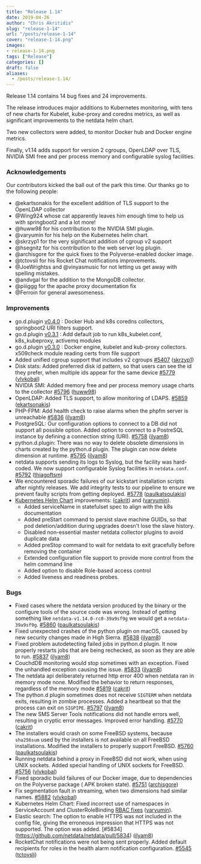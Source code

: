 ```yaml
---
title: "Release 1.14"
date: 2019-04-26
author: "Chris Akritidis"
slug: "release-1-14"
url: "/posts/release-1-14"
cover: "release-1-14.png"
images:
- release-1-14.png
tags: ["Release"]
categories: []
draft: false
aliases: 
  - /posts/release-1.14/
---
```


Release 1.14 contains 14 bug fixes and 24 improvements.

The release introduces major additions to Kubernetes monitoring, with tens of new charts for Kubelet, kube-proxy and coredns metrics, as well as significant improvements to the netdata helm chart.

Two new collectors were added, to monitor Docker hub and Docker engine metrics.

Finally, v1.14 adds support for version 2 cgroups, OpenLDAP over TLS, NVIDIA SMI free and per process memory and configurable syslog facilities.

<!--more-->

### Acknowledgements

Our contributors kicked the ball out of the park this time. Our thanks go to the following people:

- @ekartsonakis for the excellent addition of TLS support to the OpenLDAP collector
- @Wing924 whose cat apparently leaves him enough time to help us with springboot2 and a lot more!
- @huww98 for his contribution to the NVIDIA SMI plugin.
- @varyumin for his help on the Kubernetes helm chart.
- @skrzyp1 for the very significant addition of cgroup v2 support
- @hsegnitz for his contribution to the web server log plugin.
- @archisgore for the quick fixes to the Polyverse-enabled docker image.
- @tctovsli for his Rocket Chat notifications improvements.
- @JoeWrightss and @vinyasmusic for not letting us get away with spelling mistakes.
- @andvgal for the addition to the MongoDB collector.
- @piiiggg for the apache proxy documentation fix
- @Ferroin for general awesomeness.

### Improvements

- go.d.plugin [v0.4.0](https://github.com/netdata/go.d.plugin/releases/tag/v0.4.0) : Docker Hub and k8s coredns collectors, springboot2 URI filters support.
- go.d.plugin [v0.3.1](https://github.com/netdata/go.d.plugin/releases/tag/v0.3.1) : Add default job to run k8s_kubelet.conf, k8s_kubeproxy, activemq modules 
- go.d.plugin [v0.3.0](https://github.com/netdata/go.d.plugin/releases/tag/v0.3.0) : Docker engine, kubelet and kub-proxy collectors. x509check module reading certs from file support
- Added unified cgroup support that includes v2 cgroups [\#5407](https://github.com/netdata/netdata/pull/5407) ([skrzyp1](https://github.com/skrzyp1))
- Disk stats: Added preferred disk id pattern, so that users can see the id they prefer, when multiple ids appear for the same device [\#5779](https://github.com/netdata/netdata/pull/5779) ([vlvkobal](https://github.com/vlvkobal))
- NVIDIA SMI: Added memory free and per process memory usage charts to the collector [\#5796](https://github.com/netdata/netdata/pull/5796) ([huww98](https://github.com/huww98))
- OpenLDAP: Added TLS support, to allow monitoring of LDAPS.  [\#5859](https://github.com/netdata/netdata/pull/5859) ([ekartsonakis](https://github.com/ekartsonakis))
- PHP-FPM: Add health check to raise alarms when the phpfm server is unreachable [\#5836](https://github.com/netdata/netdata/pull/5836) ([ilyam8](https://github.com/ilyam8))
- PostgreSQL: Our configuration options to connect to a DB did not support all possible option. Added option to connect to a PostreSQL instance by defining a connection string (URI). [\#5758](https://github.com/netdata/netdata/pull/5758) ([ilyam8](https://github.com/ilyam8))
- python.d.plugin: There was no way to delete obsolete dimensions in charts created by the python.d plugin. The plugin can now delete dimension at runtime. [\#5795](https://github.com/netdata/netdata/pull/5795) ([ilyam8](https://github.com/ilyam8))
- netdata supports sending its logs to Syslog, but the facility was hard-coded. We now support configurable Syslog facilities in `netdata.conf`. [\#5792](https://github.com/netdata/netdata/pull/5792) ([thiagoftsm](https://github.com/thiagoftsm))
- We encountered sporadic failures of our kickstart installation scripts after nightly releases. We add  integrity tests to our pipeline to ensure we prevent faulty scripts from getting deployed. [\#5778](https://github.com/netdata/netdata/pull/5778) ([paulkatsoulakis](https://github.com/paulkatsoulakis))
- [Kubernetes Helm Chart](https://github.com/netdata/helmchart/) improvements: ([cakrit](https://github.com/cakrit)) and ([varyumin](https://github.com/varyumin)).
  - Added serviceName in statefulset spec to align with the k8s documentation 
  - Added preStart command to persist slave machine GUIDs, so that pod deletion/addition during upgrades doesn't lose the slave history.
  - Disabled non-essential master netdata collector plugins to avoid duplicate data
  - Added preStop command to wait for netdata to exit gracefully before removing the container
  - Extended configuration file support to provide more control from the helm command line
  - Added option to disable Role-based access control
  - Added liveness and readiness probes.

### Bugs

- Fixed cases where the netdata version produced by the binary or the configure tools of the source code was wrong. Instead of getting something like `netdata-v1.14.0-rc0-39a9sf9g` we would get a `netdata-39a9sf9g`.  [\#5860](https://github.com/netdata/netdata/pull/5860) ([paulkatsoulakis](https://github.com/paulkatsoulakis))
- Fixed unexpected crashes of the python plugin on macOS, caused by new security changes made in High Sierra. [\#5838](https://github.com/netdata/netdata/pull/5838) ([ilyam8](https://github.com/ilyam8))
- Fixed problem autodetecting failed jobs in python.d plugin. It now properly restarts jobs that are being rechecked, as soon as they are able to run.  [\#5837](https://github.com/netdata/netdata/pull/5837) ([ilyam8](https://github.com/ilyam8))
- CouchdDB monitoring would stop sometimes with an exception. Fixed the unhandled exception causing the issue. [\#5833](https://github.com/netdata/netdata/pull/5833) ([ilyam8](https://github.com/ilyam8))
- The netdata api deliberately returned http error 400 when netdata ran in memory mode none. Modified the behavior to return responses, regardless of the memory mode [\#5819](https://github.com/netdata/netdata/pull/5819) ([cakrit](https://github.com/cakrit))
- The python.d plugin sometimes does not receive `SIGTERM` when netdata exits, resulting in zombie processes. Added a heartbeat so that the process can exit on `SIGPIPE`.  [\#5797](https://github.com/netdata/netdata/pull/5797) ([ilyam8](https://github.com/ilyam8))
- The new SMS Server Tools notifications did not handle errors well, resulting in cryptic error messages. Improved error handling. [\#5770](https://github.com/netdata/netdata/pull/5770) ([cakrit](https://github.com/cakrit))
- The installers would crash on some FreeBSD systems, because `sha256sum` used by the installers is not available on all FreeBSD installations. Modified the installers to properly support FreeBSD. [\#5760](https://github.com/netdata/netdata/pull/5760) ([paulkatsoulakis](https://github.com/paulkatsoulakis))
- Running netdata behind a proxy in FreeBSD did not work, when using UNIX sockets. Added special handling of UNIX sockets for FreeBSD. [\#5756](https://github.com/netdata/netdata/pull/5756) ([vlvkobal](https://github.com/vlvkobal))
- Fixed sporadic build failures of our Docker image, due to dependencies on the Polyverse package ( APK broken state). [\#5751](https://github.com/netdata/netdata/pull/5751) ([archisgore](https://github.com/archisgore))
- Fix segmentation fault in streaming, when two dimensions had similar names. [\#5882](https://github.com/netdata/netdata/pull/5882) ([vlvkobal](https://github.com/vlvkobal))
- Kubernetes Helm Chart: Fixed incorrect use of namespaces in ServiceAccount and ClusterRoleBinding  [RBAC fixes](https://github.com/netdata/helmchart/pull/11) ([varyumin](https://github.com/varyumin)).
- Elastic search: The option to enable HTTPS was not included in the config file, giving the erroneous impression that HTTPS was not supported. The option was added. [\#5834] (https://github.com/netdata/netdata/pull/5834) ([ilyam8](https://github.com/ilyam8))
- RocketChat notifications were not being sent properly. Added default recipients for roles in the health alarm notification configuration. [\#5545](https://github.com/netdata/netdata/pull/5545) ([tctovsli](https://github.com/tctovsli))
